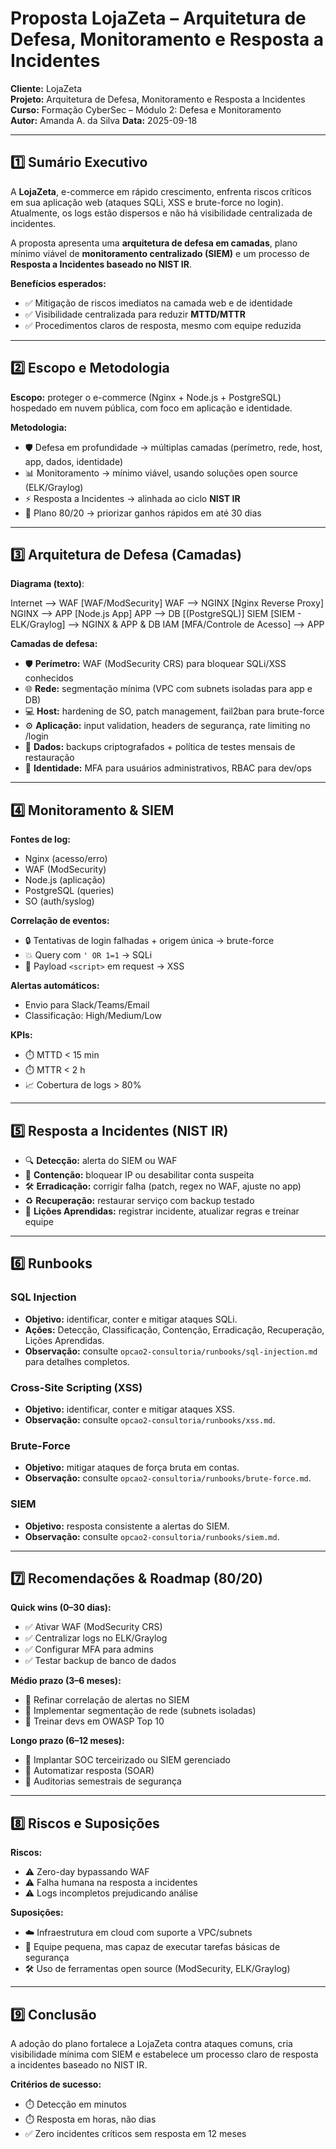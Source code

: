 # Proposta LojaZeta – Arquitetura de Defesa, Monitoramento e Resposta a Incidentes

**Cliente:** LojaZeta  
**Projeto:** Arquitetura de Defesa, Monitoramento e Resposta a Incidentes  
**Curso:** Formação CyberSec – Módulo 2: Defesa e Monitoramento  
**Autor:** Amanda A. da Silva 
**Data:** 2025-09-18

---

## 1️⃣ Sumário Executivo

A **LojaZeta**, e-commerce em rápido crescimento, enfrenta riscos críticos em sua aplicação web (ataques SQLi, XSS e brute-force no login). Atualmente, os logs estão dispersos e não há visibilidade centralizada de incidentes.  

A proposta apresenta uma **arquitetura de defesa em camadas**, plano mínimo viável de **monitoramento centralizado (SIEM)** e um processo de **Resposta a Incidentes baseado no NIST IR**.  

**Benefícios esperados:**  
- ✅ Mitigação de riscos imediatos na camada web e de identidade  
- ✅ Visibilidade centralizada para reduzir **MTTD/MTTR**  
- ✅ Procedimentos claros de resposta, mesmo com equipe reduzida  

---

## 2️⃣ Escopo e Metodologia

**Escopo:** proteger o e-commerce (Nginx + Node.js + PostgreSQL) hospedado em nuvem pública, com foco em aplicação e identidade.  

**Metodologia:**  
- 🛡️ Defesa em profundidade → múltiplas camadas (perímetro, rede, host, app, dados, identidade)  
- 📊 Monitoramento → mínimo viável, usando soluções open source (ELK/Graylog)  
- ⚡ Resposta a Incidentes → alinhada ao ciclo **NIST IR**  
- 🚀 Plano 80/20 → priorizar ganhos rápidos em até 30 dias  

---

## 3️⃣ Arquitetura de Defesa (Camadas)

**Diagrama (texto)**:

Internet --> WAF [WAF/ModSecurity]
WAF --> NGINX [Nginx Reverse Proxy]
NGINX --> APP [Node.js App]
APP --> DB [(PostgreSQL)]
SIEM [SIEM - ELK/Graylog] --> NGINX & APP & DB
IAM [MFA/Controle de Acesso] --> APP

**Camadas de defesa:**

- 🛡️ **Perímetro:** WAF (ModSecurity CRS) para bloquear SQLi/XSS conhecidos  
- 🌐 **Rede:** segmentação mínima (VPC com subnets isoladas para app e DB)  
- 💻 **Host:** hardening de SO, patch management, fail2ban para brute-force  
- ⚙️ **Aplicação:** input validation, headers de segurança, rate limiting no /login  
- 💾 **Dados:** backups criptografados + política de testes mensais de restauração  
- 👤 **Identidade:** MFA para usuários administrativos, RBAC para dev/ops  

---

## 4️⃣ Monitoramento & SIEM

**Fontes de log:**  
- Nginx (acesso/erro)  
- WAF (ModSecurity)  
- Node.js (aplicação)  
- PostgreSQL (queries)  
- SO (auth/syslog)  

**Correlação de eventos:**  
- 🔒 Tentativas de login falhadas + origem única → brute-force  
- 💥 Query com `' OR 1=1` → SQLi  
- 📝 Payload `<script>` em request → XSS  

**Alertas automáticos:**  
- Envio para Slack/Teams/Email  
- Classificação: High/Medium/Low  

**KPIs:**  
- ⏱️ MTTD < 15 min  
- ⏱️ MTTR < 2 h  
- 📈 Cobertura de logs > 80%  

---

## 5️⃣ Resposta a Incidentes (NIST IR)

- 🔍 **Detecção:** alerta do SIEM ou WAF  
- 🚧 **Contenção:** bloquear IP ou desabilitar conta suspeita  
- 🛠️ **Erradicação:** corrigir falha (patch, regex no WAF, ajuste no app)  
- ♻️ **Recuperação:** restaurar serviço com backup testado  
- 📖 **Lições Aprendidas:** registrar incidente, atualizar regras e treinar equipe  

---

## 6️⃣ Runbooks

### SQL Injection
- **Objetivo:** identificar, conter e mitigar ataques SQLi.  
- **Ações:** Detecção, Classificação, Contenção, Erradicação, Recuperação, Lições Aprendidas.  
- **Observação:** consulte `opcao2-consultoria/runbooks/sql-injection.md` para detalhes completos.

### Cross-Site Scripting (XSS)
- **Objetivo:** identificar, conter e mitigar ataques XSS.  
- **Observação:** consulte `opcao2-consultoria/runbooks/xss.md`.

### Brute-Force
- **Objetivo:** mitigar ataques de força bruta em contas.  
- **Observação:** consulte `opcao2-consultoria/runbooks/brute-force.md`.

### SIEM
- **Objetivo:** resposta consistente a alertas do SIEM.  
- **Observação:** consulte `opcao2-consultoria/runbooks/siem.md`.

---

## 7️⃣ Recomendações & Roadmap (80/20)

**Quick wins (0–30 dias):**  
- ✅ Ativar WAF (ModSecurity CRS)  
- ✅ Centralizar logs no ELK/Graylog  
- ✅ Configurar MFA para admins  
- ✅ Testar backup de banco de dados  

**Médio prazo (3–6 meses):**  
- 🔧 Refinar correlação de alertas no SIEM  
- 🔧 Implementar segmentação de rede (subnets isoladas)  
- 🔧 Treinar devs em OWASP Top 10  

**Longo prazo (6–12 meses):**  
- 🏢 Implantar SOC terceirizado ou SIEM gerenciado  
- 🤖 Automatizar resposta (SOAR)  
- 📅 Auditorias semestrais de segurança  

---

## 8️⃣ Riscos e Suposições

**Riscos:**  
- ⚠️ Zero-day bypassando WAF  
- ⚠️ Falha humana na resposta a incidentes  
- ⚠️ Logs incompletos prejudicando análise  

**Suposições:**  
- ☁️ Infraestrutura em cloud com suporte a VPC/subnets  
- 👥 Equipe pequena, mas capaz de executar tarefas básicas de segurança  
- 🛠️ Uso de ferramentas open source (ModSecurity, ELK/Graylog)  

---

## 9️⃣ Conclusão

A adoção do plano fortalece a LojaZeta contra ataques comuns, cria visibilidade mínima com SIEM e estabelece um processo claro de resposta a incidentes baseado no NIST IR.

**Critérios de sucesso:**  
- ⏱️ Detecção em minutos  
- ⏱️ Resposta em horas, não dias  
- ✅ Zero incidentes críticos sem resposta em 12 meses



